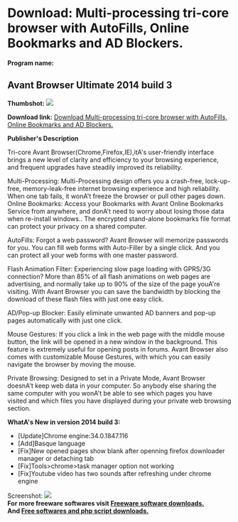 # Download: Multi-processing tri-core browser with AutoFills, Online Bookmarks and AD Blockers.

**Program name:**

## Avant Browser Ultimate 2014 build 3

  
**Thumbshot:** ![](http://www.freewarefiles.com/screenshot/avantbrwsrult_md.jpg)   
  
**Download link:** [Download Multi-processing tri-core browser with AutoFills, Online Bookmarks and AD Blockers.](http://freesoftwares.boysofts.com/Avant-Browser-Ultimate_program_79788.html)  
  


**Publisher's Description**  
  


Tri-core Avant Browser(Chrome,Firefox,IE),itA's user-friendly interface brings a new level of clarity and efficiency to your browsing experience, and frequent upgrades have steadily improved its reliability. 

Multi-Processing: Multi-Processing design offers you a crash-free, lock-up-free, memory-leak-free internet browsing experience and high reliability. When one tab fails, it wonA't freeze the browser or pull other pages down. Online Bookmarks: Access your Bookmarks with Avant Online Bookmarks Service from anywhere, and donA't need to worry about losing those data when re-install windows.. The encrypted stand-alone bookmarks file format can protect your privacy on a shared computer. 

AutoFills: Forgot a web password? Avant Browser will memorize passwords for you. You can fill web forms with Auto-Filler by a single click. And you can protect all your web forms with one master password. 

Flash Animation Filter: Experiencing slow page loading with GPRS/3G connection? More than 85% of all flash animations on web pages are advertising, and normally take up to 90% of the size of the page youA're visiting. With Avant Browser you can save the bandwidth by blocking the download of these flash files with just one easy click. 

AD/Pop-up Blocker: Easily eliminate unwanted AD banners and pop-up pages automatically with just one click. 

Mouse Gestures: If you click a link in the web page with the middle mouse button, the link will be opened in a new window in the background. This feature is extremely useful for opening posts in forums. Avant Browser also comes with customizable Mouse Gestures, with which you can easily navigate the browser by moving the mouse. 

Private Browsing: Designed to set in a Private Mode, Avant Browser doesnA't keep web data in your computer. So anybody else sharing the same computer with you wonA't be able to see which pages you have visited and which files you have displayed during your private web browsing section.

**WhatA's New in version 2014 build 3:**

  * [Update]Chrome engine:34.0.1847.116 
  * [Add]Basque language 
  * [Fix]New opened pages show blank after openning firefox downloader manager or detaching tab 
  * [Fix]Tools>chrome>task manager option not working 
  * [Fix]Youtube video has two sounds after refreshing under chrome engine 

  
  
Screenshot: ![](http://www.freewarefiles.com/screenshot/avantbrwsrult.jpg)   
**For more freeware softwares visit [Freeware software downloads.](http://freesoftwares.boysofts.com/)**   
**And [Free softwares and php script downloads.](http://www.boysofts.com/)**
